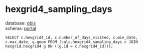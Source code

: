 # hexgrid4_sampling_days
database: [obis](../)  
schema: [portal](portal)  

    SELECT c.hexgrid4_id, c.number_of_days_visited, c.min_date, c.max_date, g.geom FROM (calc.hexgrid4_sampling_days c JOIN hexgrid.hexgrid4 g ON ((g.id = c.hexgrid4_id)));